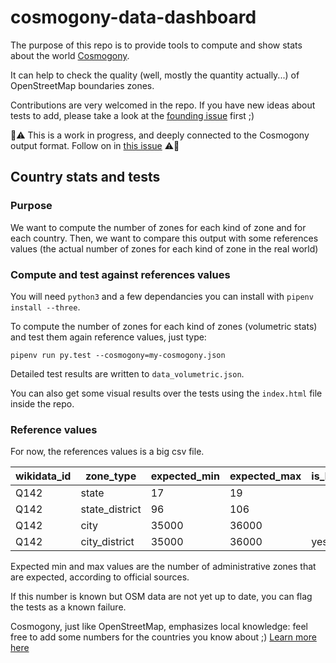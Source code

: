 # cosmogony-data-dashboard

The purpose of this repo is to provide tools to compute and show stats about the world [Cosmogony](https://github.com/osm-without-borders/cosmogony).

It can help to check the quality (well, mostly the quantity actually...) of OpenStreetMap boundaries zones.

Contributions are very welcomed in the repo. If you have new ideas about tests to add, please take a look at the [founding issue](https://github.com/osm-without-borders/cosmogony/issues/4) first ;)

:construction::warning: This is a work in progress, and deeply connected to the Cosmogony output format. Follow on in [this issue](https://github.com/osm-without-borders/cosmogony/issues/4) :warning::construction:

## Country stats and tests

### Purpose

We want to compute the number of zones for each kind of zone and for each country. Then, we want to compare this output with some references values (the actual number of zones for each kind of zone in the real world)

### Compute and test against references values

You will need `python3` and a few dependancies you can install with `pipenv install --three`.

To compute the number of zones for each kind of zones (volumetric stats) and test them again reference values, just type:

`pipenv run py.test --cosmogony=my-cosmogony.json`

Detailed test results are written to `data_volumetric.json`.

You can also get some visual results over the tests using the `index.html` file inside the repo.

### Reference values

For now, the references values is a big csv file.

| wikidata_id         | zone_type      | expected_min | expected_max | is_known_failure |
|----------------------|-------------------|-------------------|--------------------|-----------------------|
| Q142                | state          | 17           | 19           |                  |
| Q142                | state_district | 96           | 106          |                  |
| Q142                | city           | 35000        | 36000        |                  |
| Q142                | city_district  | 35000        | 36000        | yes              |

Expected min and max values are the number of administrative zones that are expected, according to official sources.

If this number is known but OSM data are not yet up to date, you can flag the tests as a known failure.

Cosmogony, just like OpenStreetMap, emphasizes local knowledge: feel free to add some numbers for the countries you know about ;)
[Learn more here](https://github.com/osm-without-borders/cosmogony#contribute)
